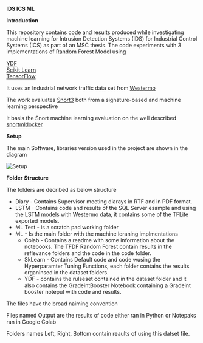 **IDS ICS ML**

**Introduction**

This repository contains code and results produced while investigating machine learning for Intrusion Detection Systems (IDS) for Industrial Control Systems (ICS)
 as part of an MSC thesis. The code experiments with 3 implementations of Random Forest Model using

[YDF](https://github.com/google/yggdrasil-decision-forests/) </br>
[Scikit Learn](https://scikit-learn.org/stable/modules/generated/sklearn.ensemble.RandomForestClassifier.html)  </br>
[TensorFlow](https://www.tensorflow.org/decision_forests)

It uses an Industrial network traffic data set from [Westermo](https://github.com/westermo/network-traffic-dataset/)

The work evaluates [Snort3](https://github.com/snort3/snort3) both from a signature-based and machine learning perspective 


It basis the Snort machine learning evaluation on the well described [snortmldocker](https://github.com/ettorecalvi/snortml2docker)

**Setup**

The main Software, libraries version used in the project are shown in the diagram

![Setup](https://github.com/user-attachments/assets/a6aabedc-20d0-4747-a256-bcf25ee4b235)


**Folder Structure**

The folders are decribed as below structure 

- Diary - Contains Supervisor meeting diarays in RTF and in PDF format.
- LSTM - Contains code and results of the SQL Server esample and using the LSTM models with Westermo data, it contains some of the TFLite exported models.
- ML Test - is a scratch pad working folder
- ML - Is the main folder with the machine leraning implmentations
  -   Colab - Contains a readme with some information about the notebooks. The TFDF Random Forest contain results in the reflevance folders and the code in the code folder. 
  -  SkLearn - Contains Default code and code wusing the Hyperparamter Tuning Functions, each folder contains the results organinsed in the dataset folders.
  - YDF - contains the rulseset contained in the dataset folder and it also contains the GradeintBooster Notebook containing a Gradeint booster noteput with code and results.    

The files have the broad naiming convention

Files named Output are the results of code either ran in Python or Notepaks ran in Google Colab

Folders names Left, Right, Bottom contain reaults of using this datset file.

